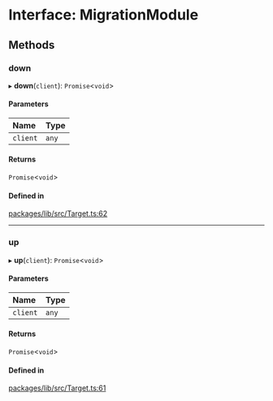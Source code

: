 # Interface: MigrationModule

## Methods

### down

▸ **down**(`client`): `Promise`<`void`\>

#### Parameters

| Name | Type |
| :------ | :------ |
| `client` | `any` |

#### Returns

`Promise`<`void`\>

#### Defined in

[packages/lib/src/Target.ts:62](https://github.com/Knaackee/hotmig/blob/5ff8214/packages/lib/src/Target.ts#L62)

___

### up

▸ **up**(`client`): `Promise`<`void`\>

#### Parameters

| Name | Type |
| :------ | :------ |
| `client` | `any` |

#### Returns

`Promise`<`void`\>

#### Defined in

[packages/lib/src/Target.ts:61](https://github.com/Knaackee/hotmig/blob/5ff8214/packages/lib/src/Target.ts#L61)
